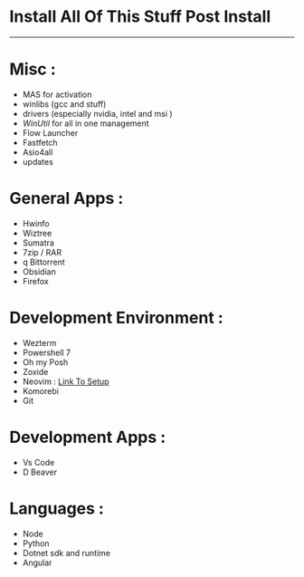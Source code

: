 # Install All Of This Stuff Post Install

----------

# Misc :

- MAS for activation 
- winlibs (gcc and stuff)
- drivers (especially nvidia, intel and msi )
- *WinUtil* for all in one management 
- Flow Launcher
- Fastfetch
- Asio4all
- updates

# General Apps :

- Hwinfo
- Wiztree
- Sumatra
- 7zip / RAR 
- q Bittorrent 
- Obsidian
- Firefox

# Development Environment : 

- Wezterm
- Powershell 7
- Oh my Posh 
- Zoxide 
- Neovim : [Link To Setup](https://github.com/Delta-Pion/My-nvim-lazyvim-setup)  
- Komorebi 
- Git 

# Development Apps :

- Vs Code 
- D Beaver

# Languages :

- Node
- Python
- Dotnet sdk and runtime
- Angular

